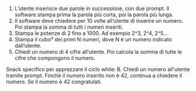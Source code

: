 1.  L’utente inserisce due parole in successione, con due prompt. Il software stampa prima la parola più corta, poi la parola più lunga.
2.  Il software deve chiedere per 10 volte all’utente di inserire un numero. Poi stampa la somma di tutti i numeri inseriti.
3.  Stampa le potenze di 2 fino a 1000. Ad esempio 2^3, 2^4, 2^5...
4.  Stampa il cubo³ dei primi N numeri, dove N è un numero indicato dall’utente.
5.  Chiedi un numero di 4 cifre all’utente. Poi calcola la somma di tutte le cifre che compongono il numero.

Snack specifico per apprezzare il ciclo while:
B.  Chiedi un numero all'utente tramite prompt. Finchè il numero inserito non è 42, continua a chiedere il numero. Se il numero è 42 congratulati.